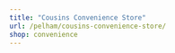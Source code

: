 ```yaml
---
title: "Cousins Convenience Store"
url: /pelham/cousins-convenience-store/
shop: convenience
---
```

